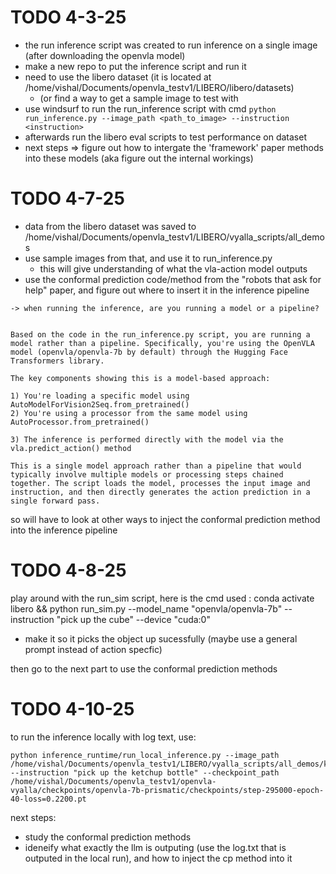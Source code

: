 # TODO 4-3-25 

- the run inference script was created to run inference on a single image (after downloading the openvla model) 
- make a new repo to put the inference script and run it 
- need to use the libero dataset (it is located at /home/vishal/Documents/openvla_testv1/LIBERO/libero/datasets) 
    - (or find a way to get a sample image to test with  
- use windsurf to run the run_inference script with cmd `python run_inference.py --image_path <path_to_image> --instruction <instruction>`
- afterwards run the libero eval scripts to test performance on dataset 
- next steps => figure out how to intergate the 'framework' paper methods into these models (aka figure out the internal workings)


# TODO 4-7-25

- data from the libero dataset was saved to /home/vishal/Documents/openvla_testv1/LIBERO/vyalla_scripts/all_demos 
- use sample images from that, and use it to run_inference.py 
    - this will give understanding of what the vla-action model outputs 
- use the conformal prediction code/method from the "robots that ask for help" paper, and figure out where to insert it in the inference pipeline 
```
-> when running the inference, are you running a model or a pipeline?


Based on the code in the run_inference.py script, you are running a model rather than a pipeline. Specifically, you're using the OpenVLA model (openvla/openvla-7b by default) through the Hugging Face Transformers library.

The key components showing this is a model-based approach:

1) You're loading a specific model using AutoModelForVision2Seq.from_pretrained()
2) You're using a processor from the same model using AutoProcessor.from_pretrained()

3) The inference is performed directly with the model via the vla.predict_action() method

This is a single model approach rather than a pipeline that would typically involve multiple models or processing steps chained together. The script loads the model, processes the input image and instruction, and then directly generates the action prediction in a single forward pass.
```
so will have to look at other ways to inject the conformal prediction method into the inference pipeline 


# TODO 4-8-25

play around with the run_sim script, here is the cmd used : conda activate libero && python run_sim.py --model_name "openvla/openvla-7b" --instruction "pick up the cube" --device "cuda:0" 
- make it so it picks the object up sucessfully (maybe use a general prompt instead of action specfic)

then go to the next part to use the conformal prediction methods

# TODO 4-10-25

to run the inference locally with log text, use: 
```
python inference_runtime/run_local_inference.py --image_path /home/vishal/Documents/openvla_testv1/LIBERO/vyalla_scripts/all_demos/ketchup/episode_demo_44/frame_0002.png --instruction "pick up the ketchup bottle" --checkpoint_path /home/vishal/Documents/openvla_testv1/openvla-vyalla/checkpoints/openvla-7b-prismatic/checkpoints/step-295000-epoch-40-loss=0.2200.pt
```

next steps: 
- study the conformal prediction methods
- ideneify what exactly the llm is outputing (use the log.txt that is outputed in the local run), and how to inject the cp method into it 